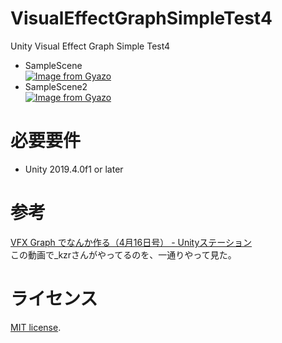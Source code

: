 # VisualEffectGraphSimpleTest4
Unity Visual Effect Graph Simple Test4

- SampleScene   
[![Image from Gyazo](https://i.gyazo.com/d35470db2c13e3a181ce1870de0b5b7c.gif)](https://gyazo.com/d35470db2c13e3a181ce1870de0b5b7c)
- SampleScene2  
[![Image from Gyazo](https://i.gyazo.com/107f54d84d9e3678a2985cdf11756667.gif)](https://gyazo.com/107f54d84d9e3678a2985cdf11756667)

# 必要要件
- Unity 2019.4.0f1 or later

# 参考
[VFX Graph でなんか作る（4月16日号） - Unityステーション](https://www.youtube.com/watch?v=6Ff7S4ocNGs&feature=youtu.be&t=1455)   
この動画で_kzrさんがやってるのを、一通りやって見た。  

# ライセンス
[MIT license](https://en.wikipedia.org/wiki/MIT_License).  
